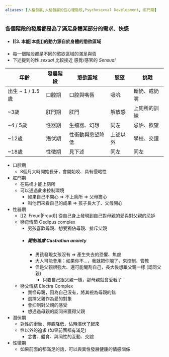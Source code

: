 ```yaml
---
aliases: [人格發展,人格發展的性心理階段,Psychosexual Development, 肛門期]
---
```

### 各個階段的發展都是為了滿足身體某部分的需求、快感
- #### [[3. 本能|本能]]的動力源自於身體的慾欲區域
- 每一個階段都是不同的慾欲區域的滿足與否
- 下述提到的性 _sexual_ 比較接近 感覺/感官的 _Sensual_

年齡|發展階段|慾欲區域|慾望|挑戰
--|--|--|--|--
出生 ~ 1 / 1.5歲|口腔期|口腔與嘴唇|吸吮|斷奶、戒奶嘴
~3歲|肛門期|肛門|解放感|上廁所的訓練
~4 / 5歲|性器期|生殖器、幻想|同左|忌妒、欲望
~12歲|潛伏期|性衝動與慾望降低|上述以外|學校、交誼
~18歲|性徵期|見下述|同左|同左
- 口腔期
	- 8個月大時開始長牙，會開始咬、具有侵略性
- 肛門期
	- 在馬桶才能上廁所
	- 可以通過此來控制環境
		- 如果自己不開心 => 不上廁所 => 父母擔心
		- 叫他們來看自己的成果 => 孩子長大了、父母開心
- 性器期
	- [[2. Freud|Freud]] 從自己身上發現到自己對母親的愛與對父親的忌妒
	- 戀母情節 Oedipus complex
		- 男孩喜歡母親、想要獨佔母親、排斥父親
		- ##### 閹割焦慮 Castration anxiety
			- 男孩發現女孩沒有 => 產生失去的恐懼、焦慮
			- 大人可能會用：如果你不...，我就把你閹了，來控制、管教
			- 但是父親很強大、還可能閹割自己，長大後想跟父親一樣 (認同父親)
				- 只要自己跟父親一樣，那母親就會愛我了
	- 戀父情結 Electra Complex
		- 責怪母親，因為自己沒有，將其視為母親的錯
		- 選擇父親作為愛的對象
		- 會抑制對父親的感受
		- 想通過母親的認同來獲得父親
- 潛伏期
	- 對性的衝動、興趣降低，佔時潛伏了起來
	- 性以外的追求 (如果前面都有滿足)
		- 念書、體育、與同性的互動、交誼
- 性徵期
	- 如果前面的都滿足的話，可以與異性發展健康的情感關係

